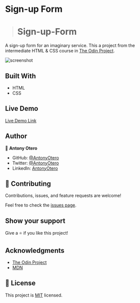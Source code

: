 # Sign-up Form

> # Sign-up-Form
A sign-up form for an imaginary service. This a project from the intermediate HTML &amp; CSS course in [The Odin Project](https://www.theodinproject.com/).

![screenshot](./images/app-screenshot.png)

## Built With

- HTML
- CSS

## Live Demo

[Live Demo Link](https://antonyotero.github.io/Sign-up-Form/)

## Author

👤 **Antony Otero**

- GitHub: [@AntonyOtero](https://github.com/AntonyOtero)
- Twitter: [@AntonyOtero](https://twitter.com/AntonyOtero)
- LinkedIn: [AntonyOtero](https://linkedin.com/in/antonyotero)

## 🤝 Contributing

Contributions, issues, and feature requests are welcome!

Feel free to check the [issues page](https://github.com/AntonyOtero/Sign-up-Form/issues).

## Show your support

Give a ⭐️ if you like this project!

## Acknowledgments

- [The Odin Project](https://www.theodinproject.com/)
- [MDN](https://developer.mozilla.org/en-US/)

## 📝 License

This project is [MIT](./MIT.md) licensed.
